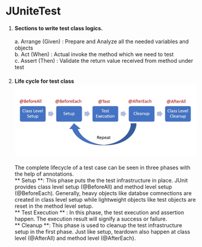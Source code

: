 # JUniteTest

1. #### Sections to write test class logics.<br>
    a. Arrange (Given) :  Prepare and Analyze all the needed variables and objects<br>
    b. Act (When) : Actual invoke the method which we need to test<br>
    c. Assert (Then) : Validate the return value received from method under test<br>

2. #### Life cycle for test class![img.png](img.png)

      The complete lifecycle of a test case can be seen in three phases with the help of annotations.<br>
       ** Setup **: This phase puts the the test infrastructure in place. 
                    JUnit provides class level setup (@BeforeAll) and method level setup (@BeforeEach). 
                    Generally, heavy objects like databse comnections are created in class level setup while lightweight objects like test objects are reset in the method level setup.<br>
       ** Test Execution ** : In this phase, the test execution and assertion happen. The execution result will signify a success or failure.<br>
       ** Cleanup **: This phase is used to cleanup the test infrastructure setup in the first phase. Just like setup, teardown also happen at class level (@AfterAll) and method level (@AfterEach).<br>
